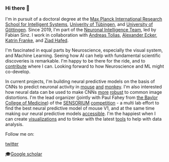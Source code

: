 ### Hi there 👋

I'm in pursuit of a doctoral degree at the [Max Planck International Research School for Intelligent Systems](https://imprs.is.mpg.de/), [Univerity of Tübingen](https://uni-tuebingen.de/), and [University of Göttingen](https://uni-goettingen.de/de/644835.html). Since 2019, I'm part of the [Neuronal Intelligence Team](https://sinzlab.org/), led by Fabian Sinz. I work in collaboration with [Andreas Tolias](https://toliaslab.org/), [Alexander Ecker](https://eckerlab.org/), [Katrin Franke](https://www.eye-tuebingen.de/franke/), and [Ziad Hafed](http://hafedlab.org/).

I'm fascinated in equal parts by Neuroscience, especially the visual system, and Machine Learning. Seeing how AI can help with fundamental scientific discoveries is remarkable. I'm happy to be there for the ride, and to [contribute](https://www.nature.com/articles/s41586-022-05270-3) where I can. Looking forward to how Neuroscience and ML might co-develop.

In current projects, I'm building neural predictive models on the basis of CNNs to predict neuronal activity in [mouse](https://www.nature.com/articles/s41586-022-05270-3) [and](https://openreview.net/forum?id=Tp7kI90Htd) [monkey](https://www.biorxiv.org/content/10.1101/2022.05.18.492503v1).  I'm also interested how neural data can be used to make CNNs [more](https://arxiv.org/abs/2107.14344) [robust](https://sinzlab.org/files/publications/Safarani2021CoTraining.pdf) to common image distortions.
I'm the lead organizer (jointly with Paul Fahey from [the Baylor College of Medicine](https://www.bcm.edu/)) of the [SENSORIUM](https://arxiv.org/abs/2206.08666) [competition](https://sensorium2022.net/) - a multi lab effort to find the best neural predictive model of mouse V1, and at the same time making our neural predictive models [accessible](https://github.com/sinzlab/sensorium). I'm the happiest when I can create [visualizations](https://twitter.com/kfrankelab/status/1575138915899637760) and to tinker with the latest [tools](https://github.com/datajoint/datajoint-python) to help with data analysis.


Follow me on:

[twitter](https://twitter.com/KonstantinWille)

:mortar_board:[Google scholar](https://scholar.google.com/citations?user=sc3jZTsAAAAJ&hl=en)
